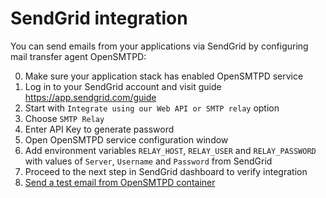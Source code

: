 # SendGrid integration

You can send emails from your applications via SendGrid by configuring mail transfer agent OpenSMTPD:

0. Make sure your application stack has enabled OpenSMTPD service
1. Log in to your SendGrid account and visit guide https://app.sendgrid.com/guide
2. Start with `Integrate using our Web API or SMTP relay` option
3. Choose `SMTP Relay`
4. Enter API Key to generate password
5. Open OpenSMTPD service configuration window
6. Add environment variables `RELAY_HOST`, `RELAY_USER` and `RELAY_PASSWORD` with values of `Server`, `Username` and `Password` from SendGrid
7. Proceed to the next step in SendGrid dashboard to verify integration
6. [Send a test email from OpenSMTPD container](https://cloud.wodby.com/stackhub/a545abfe-6882-4d47-b7b6-0e49516cefb7/overview#sending-test-emails-from-cli)
